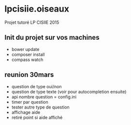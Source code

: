 # lpcisiie.oiseaux
Projet tutoré LP CISIIE 2015


## Init du projet sur vos machines

* bower update
* composer install
* compass watch


## reunion 30mars

* question de type oui/non
* question de type texte (voir pour autocompletion ensuite)
* api nombre question = config.ini
* timer par question 
* tester autre type de question
* affichage aide 
* retiré point si aide affiché
